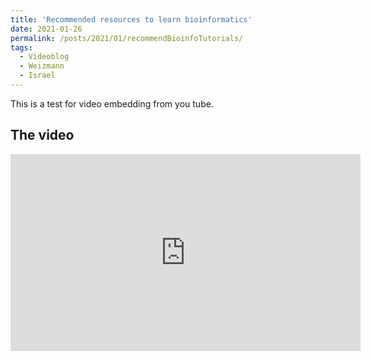 ```yaml
---
title: 'Recommended resources to learn bioinformatics'
date: 2021-01-26
permalink: /posts/2021/01/recommendBioinfoTutorials/
tags:
  - Videoblog
  - Weizmann
  - Israel
---
```


This is a test for video embedding from you tube.

## The video

<iframe width="560" height="315" src="https://www.youtube-nocookie.com/embed/GXu6DD-YDdQ" title="YouTube video player" frameborder="0" allow="accelerometer; autoplay; clipboard-write; encrypted-media; gyroscope; picture-in-picture" allowfullscreen></iframe>

